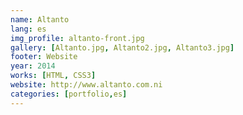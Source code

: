 ```yaml
---
name: Altanto
lang: es
img_profile: altanto-front.jpg
gallery: [Altanto.jpg, Altanto2.jpg, Altanto3.jpg]
footer: Website
year: 2014
works: [HTML, CSS3]
website: http://www.altanto.com.ni
categories: [portfolio,es]
---
```

